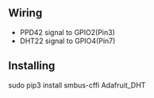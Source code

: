 ## Wiring
- PPD42 signal to GPIO2(Pin3)
- DHT22 signal to GPIO4(Pin7)

## Installing
sudo pip3 install smbus-cffi Adafruit_DHT